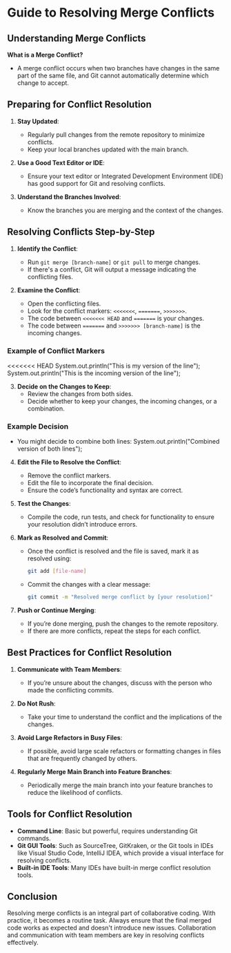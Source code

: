 # Guide to Resolving Merge Conflicts

## Understanding Merge Conflicts

**What is a Merge Conflict?**
- A merge conflict occurs when two branches have changes in the same part of the same file, and Git cannot automatically determine which change to accept.

## Preparing for Conflict Resolution

1. **Stay Updated**: 
   - Regularly pull changes from the remote repository to minimize conflicts.
   - Keep your local branches updated with the main branch.

2. **Use a Good Text Editor or IDE**:
   - Ensure your text editor or Integrated Development Environment (IDE) has good support for Git and resolving conflicts.

3. **Understand the Branches Involved**:
   - Know the branches you are merging and the context of the changes.

## Resolving Conflicts Step-by-Step

1. **Identify the Conflict**:
   - Run `git merge [branch-name]` or `git pull` to merge changes.
   - If there's a conflict, Git will output a message indicating the conflicting files.

2. **Examine the Conflict**:
   - Open the conflicting files.
   - Look for the conflict markers: `<<<<<<<`, `=======`, `>>>>>>>`.
   - The code between `<<<<<<< HEAD` and `=======` is your changes.
   - The code between `=======` and `>>>>>>> [branch-name]` is the incoming changes.

### Example of Conflict Markers
<<<<<<< HEAD
System.out.println("This is my version of the line");
System.out.println("This is the incoming version of the line");

3. **Decide on the Changes to Keep**:
   - Review the changes from both sides.
   - Decide whether to keep your changes, the incoming changes, or a combination.

### Example Decision
- You might decide to combine both lines:
System.out.println("Combined version of both lines");


4. **Edit the File to Resolve the Conflict**:
   - Remove the conflict markers.
   - Edit the file to incorporate the final decision.
   - Ensure the code’s functionality and syntax are correct.

5. **Test the Changes**:
   - Compile the code, run tests, and check for functionality to ensure your resolution didn’t introduce errors.

6. **Mark as Resolved and Commit**:
   - Once the conflict is resolved and the file is saved, mark it as resolved using:
     ```bash
     git add [file-name]
     ```
   - Commit the changes with a clear message:
     ```bash
     git commit -m "Resolved merge conflict by [your resolution]"
     ```

7. **Push or Continue Merging**:
   - If you’re done merging, push the changes to the remote repository.
   - If there are more conflicts, repeat the steps for each conflict.

## Best Practices for Conflict Resolution

1. **Communicate with Team Members**:
   - If you’re unsure about the changes, discuss with the person who made the conflicting commits.

2. **Do Not Rush**:
   - Take your time to understand the conflict and the implications of the changes.

3. **Avoid Large Refactors in Busy Files**:
   - If possible, avoid large scale refactors or formatting changes in files that are frequently changed by others.

4. **Regularly Merge Main Branch into Feature Branches**:
   - Periodically merge the main branch into your feature branches to reduce the likelihood of conflicts.

## Tools for Conflict Resolution

- **Command Line**: Basic but powerful, requires understanding Git commands.
- **Git GUI Tools**: Such as SourceTree, GitKraken, or the Git tools in IDEs like Visual Studio Code, IntelliJ IDEA, which provide a visual interface for resolving conflicts.
- **Built-in IDE Tools**: Many IDEs have built-in merge conflict resolution tools.

## Conclusion

Resolving merge conflicts is an integral part of collaborative coding. With practice, it becomes a routine task. Always ensure that the final merged code works as expected and doesn't introduce new issues. Collaboration and communication with team members are key in resolving conflicts effectively.